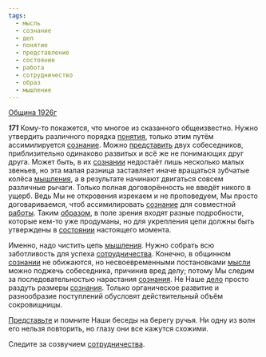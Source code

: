```yaml
---
tags:
  - мысль
  - сознание
  - дел
  - понятие
  - представление
  - состояние
  - работа
  - сотрудничество
  - образ
  - мышление
---
```


[Община 1926г](https://127.0.0.1:4002/agni/1926)

___171___
Кому-то покажется, что многое из сказанного общеизвестно. Нужно утвердить различного порядка [понятия](../../../tags/#понятие), только этим путём ассимилируется [сознание](../../../tags/#сознание). Можно [представить](../../../tags/#представление) двух собеседников, приблизительно одинаково развитых и всё же не понимающих друг друга. Может быть, в их [сознании](../../../tags/#сознание) недостаёт лишь несколько малых звеньев, но эта малая разница заставляет иначе вращаться зубчатые колёса [мышления](../../../tags/#мышление), а в результате начинают двигаться совсем различные рычаги. Только полная договорённость не введёт никого в ущерб. Ведь Мы не откровения изрекаем и не проповедуем, Мы просто договариваемся, чтоб ассимилировать [сознание](../../../tags/#сознание) для совместной [работы](../../../tags/#работа). Таким [образом](../../../tags/#[образ](../../../tags/#образ)), в поле зрения входят разные подробности, которые кем-то уже продуманы, но для укрепления цепи должны быть утверждены в [состоянии](../../../tags/#состояние) настоящего момента.   

Именно, надо чистить цепь [мышления](../../../tags/#мышление). Нужно собрать всю заботливость для успеха [сотрудничества](../../../tags/#сотрудничество). Конечно, в общинном [сознании](../../../tags/#сознание) не обижаются, но несвоевременными постановками [мысли](../../../tags/#мысль) можно поджечь собеседника, причинив вред делу; потому Мы следим за последовательностью нарастания [сознания](../../../tags/#сознание). Не Наше [дело](../../../tags/#дел) просто раздуть размеры [сознания](../../../tags/#сознание). Только органическое развитие и разнообразие поступлений обусловят действительный объём сокровищницы.   

[Представьте](../../../tags/#представление) и помните Наши беседы на берегу ручья. Ни одну из волн его нельзя повторить, но глазу они все кажутся схожими.   

Следите за созвучием [сотрудничества](../../../tags/#сотрудничество).   

